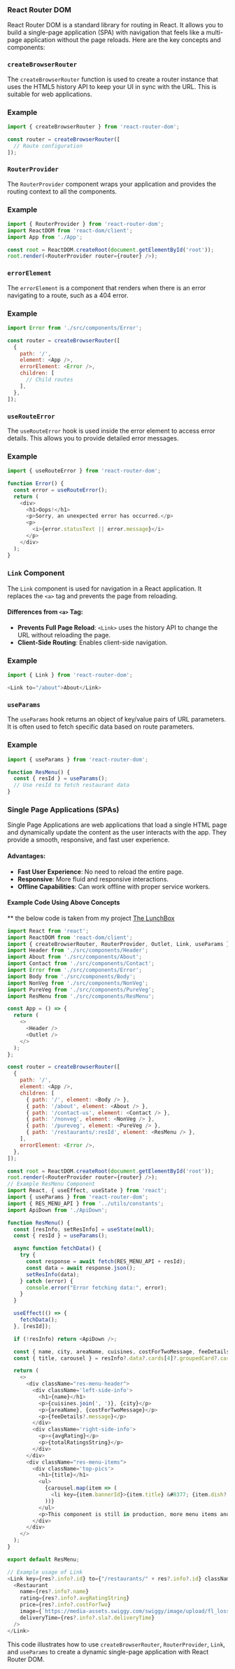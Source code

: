 ### React Router DOM

React Router DOM is a standard library for routing in React. It allows you to build a single-page application (SPA) with navigation that feels like a multi-page application without the page reloads. Here are the key concepts and components:

### `createBrowserRouter`

The `createBrowserRouter` function is used to create a router instance that uses the HTML5 history API to keep your UI in sync with the URL. This is suitable for web applications.

### Example

```javascript
import { createBrowserRouter } from 'react-router-dom';

const router = createBrowserRouter([
  // Route configuration
]);
```

### `RouterProvider`

The `RouterProvider` component wraps your application and provides the routing context to all the components.

### Example

```javascript
import { RouterProvider } from 'react-router-dom';
import ReactDOM from 'react-dom/client';
import App from './App';

const root = ReactDOM.createRoot(document.getElementById('root'));
root.render(<RouterProvider router={router} />);
```

### `errorElement`

The `errorElement` is a component that renders when there is an error navigating to a route, such as a 404 error.

### Example

```javascript
import Error from './src/components/Error';

const router = createBrowserRouter([
  {
    path: '/',
    element: <App />,
    errorElement: <Error />,
    children: [
      // Child routes
    ],
  },
]);
```

### `useRouteError`

The `useRouteError` hook is used inside the error element to access error details. This allows you to provide detailed error messages.

### Example

```javascript
import { useRouteError } from 'react-router-dom';

function Error() {
  const error = useRouteError();
  return (
    <div>
      <h1>Oops!</h1>
      <p>Sorry, an unexpected error has occurred.</p>
      <p>
        <i>{error.statusText || error.message}</i>
      </p>
    </div>
  );
}
```

### `Link` Component

The `Link` component is used for navigation in a React application. It replaces the `<a>` tag and prevents the page from reloading.

#### Differences from `<a>` Tag:
- **Prevents Full Page Reload**: `<Link>` uses the history API to change the URL without reloading the page.
- **Client-Side Routing**: Enables client-side navigation.

### Example

```javascript
import { Link } from 'react-router-dom';

<Link to="/about">About</Link>
```

### `useParams`

The `useParams` hook returns an object of key/value pairs of URL parameters. It is often used to fetch specific data based on route parameters.

### Example

```javascript
import { useParams } from 'react-router-dom';

function ResMenu() {
  const { resId } = useParams();
  // Use resId to fetch restaurant data
}
```

### Single Page Applications (SPAs)

Single Page Applications are web applications that load a single HTML page and dynamically update the content as the user interacts with the app. They provide a smooth, responsive, and fast user experience.

#### Advantages:
- **Fast User Experience**: No need to reload the entire page.
- **Responsive**: More fluid and responsive interactions.
- **Offline Capabilities**: Can work offline with proper service workers.

#### Example Code Using Above Concepts
** the below code is taken from my project [The LunchBox](https://github.com/Mayank-Tiwari01/The-Lunchbox)

```javascript
import React from 'react';
import ReactDOM from 'react-dom/client';
import { createBrowserRouter, RouterProvider, Outlet, Link, useParams } from 'react-router-dom';
import Header from './src/components/Header';
import About from './src/components/About';
import Contact from './src/components/Contact';
import Error from './src/components/Error';
import Body from './src/components/Body';
import NonVeg from './src/components/NonVeg';
import PureVeg from './src/components/PureVeg';
import ResMenu from './src/components/ResMenu';

const App = () => {
  return (
    <>
      <Header />
      <Outlet />
    </>
  );
};

const router = createBrowserRouter([
  {
    path: '/',
    element: <App />,
    children: [
      { path: '/', element: <Body /> },
      { path: '/about', element: <About /> },
      { path: '/contact-us', element: <Contact /> },
      { path: '/nonveg', element: <NonVeg /> },
      { path: '/pureveg', element: <PureVeg /> },
      { path: '/restaurants/:resId', element: <ResMenu /> },
    ],
    errorElement: <Error />,
  },
]);

const root = ReactDOM.createRoot(document.getElementById('root'));
root.render(<RouterProvider router={router} />);
// Example ResMenu Component
import React, { useEffect, useState } from 'react';
import { useParams } from 'react-router-dom';
import { RES_MENU_API } from '../utils/constants';
import ApiDown from './ApiDown';

function ResMenu() {
  const [resInfo, setResInfo] = useState(null);
  const { resId } = useParams();

  async function fetchData() {
    try {
      const response = await fetch(RES_MENU_API + resId);
      const data = await response.json();
      setResInfo(data);
    } catch (error) {
      console.error("Error fetching data:", error);
    }
  }

  useEffect(() => {
    fetchData();
  }, [resId]);

  if (!resInfo) return <ApiDown />;

  const { name, city, areaName, cuisines, costForTwoMessage, feeDetails, avgRating, totalRatingsString } = resInfo?.data?.cards[2]?.card?.card?.info;
  const { title, carousel } = resInfo?.data?.cards[4]?.groupedCard?.cardGroupMap?.REGULAR?.cards[1]?.card?.card;

  return (
    <>
      <div className="res-menu-header">
        <div className='left-side-info'>
          <h1>{name}</h1>
          <p>{cuisines.join(', ')}, {city}</p>
          <p>{areaName}, {costForTwoMessage}</p>
          <p>{feeDetails?.message}</p>
        </div>
        <div className='right-side-info'>
          <p>⭐{avgRating}</p>
          <p>{totalRatingsString}</p>
        </div>
      </div>
      <div className="res-menu-items">
        <div className='top-pics'>
          <h1>{title}</h1>
          <ul>
            {carousel.map(item => (
              <li key={item.bannerId}>{item.title} &#8377; {item.dish?.info?.price / 100 || 100}</li>
            ))}
          </ul>
          <p>This component is still in production, more menu items and better styling will come in future. See you later 🔥</p>
        </div>
      </div>
    </>
  );
}

export default ResMenu;

// Example usage of Link
<Link key={res?.info?.id} to={"/restaurants/" + res?.info?.id} className="res-menu-link">
  <Restaurant
    name={res?.info?.name}
    rating={res?.info?.avgRatingString}
    price={res?.info?.costForTwo}
    image={`https://media-assets.swiggy.com/swiggy/image/upload/fl_lossy,f_auto,q_auto,w_660/${res?.info?.cloudinaryImageId}`}
    deliveryTime={res?.info?.sla?.deliveryTime}
  />
</Link>
```

This code illustrates how to use `createBrowserRouter`, `RouterProvider`, `Link`, and `useParams` to create a dynamic single-page application with React Router DOM.